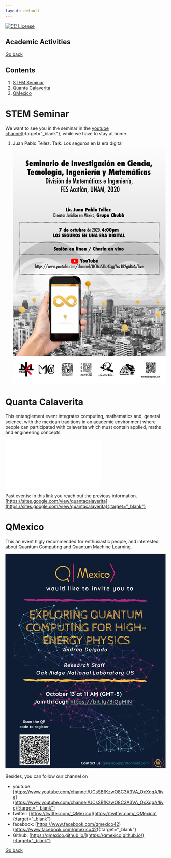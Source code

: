```yaml
---
layout: default
---
```

<!-- badges -->
<!-- badges -->
[license-badge]: https://img.shields.io/badge/Licencia-CC-orange
[license]: https://creativecommons.org/licenses/by-nc-sa/3.0/deed.es
[![CC License][license-badge]][license]

## Academic Activities

[Go back](../)

## Contents

1. [STEM Seminar](#stemsem)
1. [Quanta Calaverita](#quantacal)
1. [QMexico](#qmexico)

# STEM Seminar <a name ="stemsem"></a>
We want to see you in the seminar in the 
[youtube channel](https://www.youtube.com/channel/UC0xcSLbzXcggYuz182gABaA/live){:target="_blank"}, 
while we have to stay at home. 


1. Juan Pablo Tellez.
Talk: Los seguros en la era dígital
![width='30%'](CTIM_Pster_20-10.png)


# Quanta Calaverita <a name ="quantacal"></a>
This entanglement event integrates computing, mathematics and, 
general science, with the mexican traditions in an academic 
environment where people can participated with calaverita which 
must contain applied, maths and engineering concepts.


![some discription](Calaveritas.pdf "some discription")


Past events:
In this link you reach out the previous information.
[https://sites.google.com/view/quantacalaverita](https://sites.google.com/view/quantacalaverita){:target="_blank"}




# QMexico <a name ="qmexico"></a>

This an event higly recommended for enthusiastic people, and interested about Quantum Computing and Quantum Machine Learning.

![width='30%'](PstrQMexico.jpg)

Besides, you can follow our channel on 

- youtube: [https://www.youtube.com/channel/UCsSBfKzwO8C3A3VA_OxXqqA/live](https://www.youtube.com/channel/UCsSBfKzwO8C3A3VA_OxXqqA/live){:target="_blank"}
- twitter: [https://twitter.com/_QMexico](https://twitter.com/_QMexico){:target="_blank"} 
- facebook: [https://www.facebook.com/qmexico42)(https://www.facebook.com/qmexico42){:target="_blank"} 
- Github: [https://qmexico.github.io/](https://qmexico.github.io/){:target="_blank"}

 



<!---
![width='40%'](figs/QuantaCalaverita.png)
**Figure 1**: Quanta Calaverita 2019. 

1. [Arturo Erdely](https://sites.google.com/site/arturoerdely/){:target="_blank"}.
Talk: Midiendo el pulso de la epidemia
![width='30%'](CTIM_Pster_20-08.png)

<span style="color:red">We will published soon...</span>

--->

<!--- JO: with the original template --->
[Go back](../)



<!--- 

room pass

pr0gr4m4c10n2021_1
pr0gr4m4c10n2021_1


Change Mod password
programacion_2020-1
programacion_2020-1
programacion_2020-1


Chnge mode message

B13nv3n1d0s2020
B13nv3n1d0s2020
B13nv3n1d0s2020




--->
